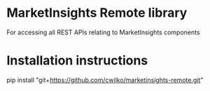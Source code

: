 # MarketInsights Remote library

For accessing all REST APIs relating to MarketInsights components

# Installation instructions

pip install "git+https://github.com/cwilko/marketinsights-remote.git"
